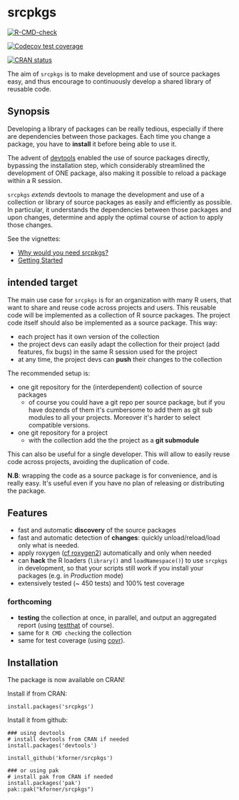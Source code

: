   # srcpkgs

  <!-- badges: start -->
  [![R-CMD-check](https://github.com/kforner/srcpkgs/actions/workflows/R-CMD-check.yaml/badge.svg)](https://github.com/kforner/srcpkgs/actions/workflows/R-CMD-check.yaml)

  [![Codecov test coverage](https://codecov.io/gh/kforner/srcpkgs/branch/main/graph/badge.svg)](https://app.codecov.io/gh/kforner/srcpkgs?branch=main)

  [![CRAN status](https://www.r-pkg.org/badges/version/srcpkgs)](https://CRAN.R-project.org/package=srcpkgs)
  <!-- badges: end -->

The aim of `srcpkgs` is to make development and use of source packages easy, and thus encourage to  continuously develop a shared library of reusable code. 

## Synopsis

Developing a library of packages can be really tedious, especially if there are dependencies between those packages. Each time you change a package, you have to **install** it before being able to use it.

The advent of [devtools](https://devtools.r-lib.org/) enabled the use of source packages directly, bypassing the installation step, which considerably streamlined the development of ONE package, also making it possible to reload a package within a R session.

`srcpkgs` *extends* devtools to manage the development and use of a  collection or library of source packages as easily and efficiently as possible.
In particular, it understands the dependencies between those packages and upon changes, determine and apply the optimal
course of action to apply those changes.

See the vignettes:

-  [Why would you need srcpkgs?](https://kforner.github.io/srcpkgs/articles/demo.html)
- [Getting Started](https://kforner.github.io/srcpkgs/articles/getting_started.html)

## intended target

The main use case for `srcpkgs` is for an organization with many R users, that want to share and reuse code across projects and users. This reusable code will be implemented as a collection of R source packages. The project code itself should also be implemented as a source package. 
This way: 
- each project has it own version of the collection
- the project devs can easily adapt the collection for their project (add features, fix bugs) in the same R session used for the project
- at any time, the project devs can **push** their changes to the collection


The recommended setup is:
- one git repository for the (interdependent) collection of source packages
  * of course you could have a git repo per source package, but if you have dozends of them it's cumbersome to add them as git sub modules to all your projects. Moreover it's harder to select compatible versions.
- one git repository for a project
   * with the collection add the the project as a **git submodule**


This can also be useful for a single developer. This will allow to easily reuse code across projects, avoiding the duplication of code. 

**N.B**: wrapping the code as a source package is for convenience, and is really easy. It's useful even if you have no plan of releasing or distributing the package. 


## Features

- fast and automatic **discovery** of the source packages 
- fast and automatic detection of **changes**: quickly unload/reload/load only what is needed.
- apply roxygen ([cf roxygen2](https://roxygen2.r-lib.org/)) automatically and only when needed
- can **hack** the R loaders (`library()` and `loadNamespace()`) to use `srcpkgs` in development, 
  so that your scripts still work if you install your packages (e.g. in *Production* mode)
- extensively tested (~ 450 tests) and 100% test coverage

### forthcoming

- **testing** the collection at once, in parallel, and output an aggregated report (using [testthat](https://testthat.r-lib.org/) of course).
- same for `R CMD check`ing the collection
- same for test coverage (using [covr](https://covr.r-lib.org/)).


## Installation

The package is now available on CRAN!

Install if from CRAN:
```
install.packages('srcpkgs') 
```

Install it from github: 
```
### using devtools
# install devtools from CRAN if needed
install.packages('devtools') 

install_github('kforner/srcpkgs')

### or using pak
# install pak from CRAN if needed
install.packages('pak') 
pak::pak("kforner/srcpkgs")
```

